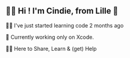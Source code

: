 ## 👋🏼 Hi ! I'm Cindie, from Lille 📍



👧🏼 I've just started learning code 2 months ago 

📱 Currently working only on Xcode. 

🫶🏼 Here to Share, Learn & (get) Help

<!--
**Cindoushka/Cindoushka** is a ✨ _special_ ✨ repository because its `README.md` (this file) appears on your GitHub profile.


